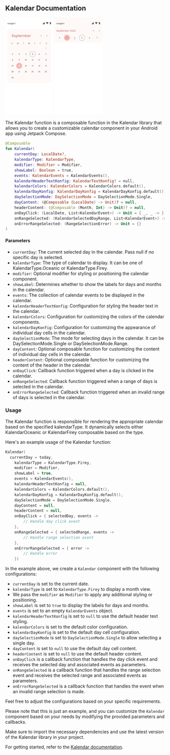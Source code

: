 ## Kalendar Documentation

<div align="start">
  <img src="img/kalendar-firey.png" alt="firey" width="30%" />
  <img src="img/oceanic.png" alt="oceanic" width="30%" />
</div>

The Kalendar function is a composable function in the Kalendar library that allows you to create a
customizable calendar component in your Android app using Jetpack Compose.

```kotlin
@Composable
fun Kalendar(
    currentDay: LocalDate?,
    kalendarType: KalendarType,
    modifier: Modifier = Modifier,
    showLabel: Boolean = true,
    events: KalendarEvents = KalendarEvents(),
    kalendarHeaderTextKonfig: KalendarTextKonfig? = null,
    kalendarColors: KalendarColors = KalendarColors.default(),
    kalendarDayKonfig: KalendarDayKonfig = KalendarDayKonfig.default(),
    daySelectionMode: DaySelectionMode = DaySelectionMode.Single,
    dayContent: (@Composable (LocalDate) -> Unit)? = null,
    headerContent: (@Composable (Month, Int) -> Unit)? = null,
    onDayClick: (LocalDate, List<KalendarEvent>) -> Unit = { _, _ -> },
    onRangeSelected: (KalendarSelectedDayRange, List<KalendarEvent>) -> Unit = { _, _ -> },
    onErrorRangeSelected: (RangeSelectionError) -> Unit = {}
)
```


#### Parameters

- `currentDay`: The current selected day in the calendar. Pass null if no specific day is selected.
- `kalendarType`: The type of calendar to display. It can be one of KalendarType.Oceanic or
  KalendarType.Firey.
- `modifier`: Optional modifier for styling or positioning the calendar component.
- `showLabel`: Determines whether to show the labels for days and months in the calendar.
- `events`: The collection of calendar events to be displayed in the calendar.
- `kalendarHeaderTextKonfig`: Configuration for styling the header text in the calendar.
- `kalendarColors`: Configuration for customizing the colors of the calendar components.
- `kalendarDayKonfig`: Configuration for customizing the appearance of individual day cells in the
  calendar.
- `daySelectionMode`: The mode for selecting days in the calendar. It can be DaySelectionMode.Single
  or DaySelectionMode.Range.
- `dayContent`: Optional composable function for customizing the content of individual day cells in
  the calendar.
- `headerContent`: Optional composable function for customizing the content of the header in the
  calendar.
- `onDayClick`: Callback function triggered when a day is clicked in the calendar.
- `onRangeSelected`: Callback function triggered when a range of days is selected in the calendar.
- `onErrorRangeSelected`: Callback function triggered when an invalid range of days is selected in the
  calendar.

### Usage

The Kalendar function is responsible for rendering the appropriate calendar based on the specified
kalendarType. It dynamically selects either KalendarOceanic or KalendarFirey composable based on the
type.

Here's an example usage of the Kalendar function:

```kotlin
Kalendar(
  currentDay = today,
    kalendarType = KalendarType.Firey,
    modifier = Modifier,
    showLabel = true,
    events = KalendarEvents(),
    kalendarHeaderTextKonfig = null,
    kalendarColors = KalendarColors.default(),
    kalendarDayKonfig = KalendarDayKonfig.default(),
    daySelectionMode = DaySelectionMode.Single,
    dayContent = null,
    headerContent = null,
    onDayClick = { selectedDay, events ->
        // Handle day click event
    },
    onRangeSelected = { selectedRange, events ->
        // Handle range selection event
    },
    onErrorRangeSelected = { error ->
        // Handle error
    })
```


In the example above, we create a `Kalendar` component with the following configurations:
- `currentDay` is set to the current date.
- `kalendarType` is set to `KalendarType.Firey` to display a month view.
- We pass the `modifier` as `Modifier` to apply any additional styling or positioning.
- `showLabel` is set to `true` to display the labels for days and months.
- `events` is set to an empty `KalendarEvents` object.
- `kalendarHeaderTextKonfig` is set to `null` to use the default header text styling.
- `kalendarColors` is set to the default color configuration.
- `kalendarDayKonfig` is set to the default day cell configuration.
- `daySelectionMode` is set to `DaySelectionMode.Single` to allow selecting a single day.
- `dayContent` is set to `null` to use the default day cell content.
- `headerContent` is set to `null` to use the default header content.
- `onDayClick` is a callback function that handles the day click event and receives the selected day and associated events as parameters.
- `onRangeSelected` is a callback function that handles the range selection event and receives the selected range and associated events as parameters.
- `onErrorRangeSelected` is a callback function that handles the event when an invalid range selection is made.

Feel free to adjust the configurations based on your specific requirements.

Please note that this is just an example, and you can customize the `Kalendar` component based on your needs by modifying the provided parameters and callbacks.

Make sure to import the necessary dependencies and use the latest version of the Kalendar library in your project.

For getting started, refer to the [Kalendar documentation](https://github.com/himanshoe/Kalendar).

